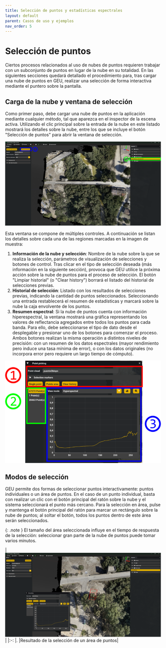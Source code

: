 ```yaml
---
title: Selección de puntos y estadísticas espectrales
layout: default
parent: Casos de uso y ejemplos
nav_order: 5
---
```


# Selección de puntos

Ciertos procesos relacionados al uso de nubes de puntos requieren trabajar con un subconjunto de puntos en lugar de la nube en su totalidad. En las siguientes secciones quedará detallado el procedimiento para, tras cargar una nube de puntos en GEU, realizar una selección de forma interactiva mediante el puntero sobre la pantalla.

## Carga de la nube y ventana de selección

Como primer paso, debe cargar una nube de puntos en la aplicación mediante cualquier método, tal que aparezca en el inspector de la escena activa. Utilizando el clic principal sobre la entrada de la nube en este listado mostrará los detalles sobre la nube, entre los que se incluye el botón "Selección de puntos" para abrir la ventana de selección.


![Vista del inspector tras seleccionar una nube de puntos en GEU](./seleccion_input.png)

Esta ventana se compone de múltiples controles. A continuación se listan los detalles sobre cada una de las regiones marcadas en la imagen de muestra:

1. **Información de la nube y selección**: Nombre de la nube sobre la que se realiza la selección, parámetros de visualización de selecciones y botones de control. Tras clicar en el tipo de selección deseada (más información en la siguiente sección), provoca que GEU utilice la próxima acción sobre la nube de puntos para el proceso de selección. El botón "Limpiar historial" (o "Clear history") borrará el listado del historial de selecciones previas.
2. **Historial de selección**: Listado con los resultados de selecciones previas, indicando la cantidad de puntos seleccionados. Seleccionando una entrada restablecerá el resumen de estadísticas y marcará sobre la nube la caja envolvente de los puntos.
3. **Resumen espectral**: Si la nube de puntos cuenta con información hiperespectral, la ventana mostrará una gráfica representando los valores de reflectancia agregados entre todos los puntos para cada banda. Para ello, debe seleccionarse el tipo de dato desde el desplegable y presionar uno de los botones para comenzar el proceso. Ambos botones realizan la misma operación a distintos niveles de precisión: con un resumen de los datos espectrales (mayor rendimiento pero induce una tasa mínima de error), o con los datos originales (no incorpora error pero requiere un largo tiempo de cómputo).

![Detalles de la ventana de selección de puntos de una nube en GEU](./seleccion_window.png)


## Modos de selección

GEU permite dos formas de seleccionar puntos interactivamente: puntos individuales o un área de puntos. En el caso de un punto individual, basta con realizar un clic con el botón principal del ratón sobre la nube y el sistema seleccionará el punto más cercano. Para la selección en área, pulse y mantenga el botón principal del ratón para marcar un rectángulo sobre la nube de puntos; al soltar el botón, todos los puntos dentro de este área serán seleccionados.

{: .note }
El tamaño del área seleccionada influye en el tiempo de respuesta de la selección: seleccionar gran parte de la nube de puntos puede tomar varios minutos.

|![Resultado de la selección de un área de puntos](./seleccion_selArea.png)|
|:-: |.
|Resultado de la selección de un área de puntos|

<!-- # Análisis espectral

Uno de los usos para la selección de un subconjunto de puntos consiste en realizar un análisis a menor escala sobre la información espectral fusionada en la nube. Dado el gran tamaño de los datos fusionados, trabajar con la totalidad de los mismos requiere tiempos de ejecución excesivos y un alto uso de los recursos del sistema; esto se solventa limitando el conjunto de datos a un subconjunto mucho menor seleccionado manualmente.

{: .warning }
La visualización espectral se encuentra limitada a datos hiperespectrales.

Desde la propia ventana de selección, al marcar un entrada del historial se mostrará una gráfica sobre la cual pueden visualizarse los datos espectrales. Sobre esta, el selector desplegable permite elegir qué tipo de información consultar, y los botones junto a este acceden y generan la gráfica con los datos asociados. -->
